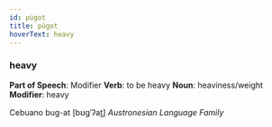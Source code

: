 ```yaml
---
id: pügot
title: pügot
hoverText: heavy
---
```


### heavy

**Part of Speech**: Modifier
**Verb**: to be heavy
**Noun**: heaviness/weight
**Modifier**: heavy

Cebuano bug-at [bʊɡˈʔat̪]
*Austronesian Language Family*